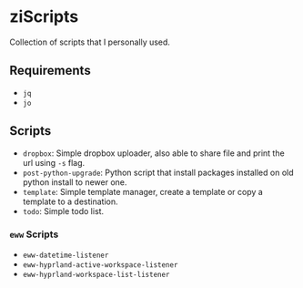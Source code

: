 # ziScripts

Collection of scripts that I personally used.

## Requirements
- `jq`
- `jo`

## Scripts

- `dropbox`: Simple dropbox uploader, also able to share file and print the url using `-s` flag.
- `post-python-upgrade`: Python script that install packages installed on old python install to newer one.
- `template`: Simple template manager, create a template or copy a template to a destination.
- `todo`: Simple todo list.

### `eww` Scripts

- `eww-datetime-listener`
- `eww-hyprland-active-workspace-listener`
- `eww-hyprland-workspace-list-listener`
